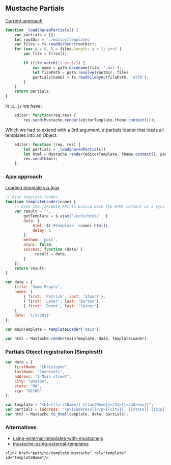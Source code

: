 ## Mustache Partials

[Current approach](https://gist.github.com/hail2u/8926962)

```js
function _loadSharedPartials() {
    var partials = {};
    let rootDir = './editor/templates'
    var files = fs.readdirSync(rootDir);
    for (var i = 0, l = files.length; i < l; i++) {
        var file = files[i];

        if (file.match(/\.mst$/)) {
            var name = path.basename(file, '.mst');
            let filePath = path.resolve(rootDir, file)
            partials[name] = fs.readFileSync(filePath, 'utf8');
        }
    }
    return partials;
}
```

In `ui.js` we have:

```js
    editor: function(req,res) {
        res.send(Mustache.render(editorTemplate,theme.context()));
```

Which we had to extend with a 3rd argument, a partials loader that loads all templates into an Object.

```js
    editor: function (req, res) {
        let partials = _loadSharedPartials()
        let html = Mustache.render(editorTemplate, theme.context(), partials)
        res.send(html);
    },
```

### Ajax approach

[Loading template via Ajax](http://www.jonhartmann.com/index.cfm/2014/7/7/jsFiddle-Example-Loading-Partial-Templates-Via-Ajax)

```js
// Ajax template loader
function templateLoader(name) {
    // Uses the jsFiddle API to bounce back the HTML content as a sync Ajax call
    var result = '',
        getTemplate = $.ajax('/echo/html/', {
        data: {
            html: $('#template-'+name).html(),
            delay: 1
        },
        method: 'post',
        async: false,
        success: function (data) {
             result = data;
        }
    });
    return result;
}

var data = {
    title: 'Some People',
    names: [
        { first: 'Patrick', last: 'Stuart'},
        { first: 'LeVar', last: 'Burton'},
        { first: 'Brent', last: 'Spiner'}
    ],
    date: '1/1/2011'
};

var mainTemplate = templateLoader('main');

var html = Mustache.render(mainTemplate, data, templateLoader);
```

### Partials Object registration (Simplest!)

```js
var data = {
    firstName: "Christophe",
    lastName: "Coenraets",
    address: "1 Main street",
    city: "Boston",
    state: "MA",
    zip: "02106"
};

var template = "<h1>{{firstName}} {{lastName}}</h1>{{>address}}";
var partials = {address: "<p>{{address}}</p>{{city}}, {{state}} {{zip}}"};
var html = Mustache.to_html(template, data, partials);
```

### Alternatives

- [using-external-templates-with-mustachejs](http://jonnyreeves.co.uk/2012/using-external-templates-with-mustachejs-and-jquery/)
- [mustache-using-external-templates](http://stackoverflow.com/questions/11168554/mustache-using-external-templates)

`<link href="path/to/template.mustache" rel="template" id="templateName"/>`

